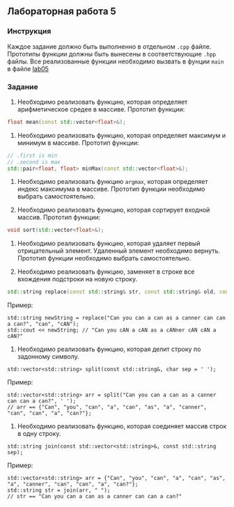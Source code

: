 ## Лабораторная работа 5

### Инструкция
Каждое задание должно быть выполненно в отдельном `.cpp` файле.
Прототипы функции должны быть вынесены в соответствующие `.hpp` файлы.
Все реализованные функции необходимо вызвать в фунции `main` в файле [lab05](lab05.cpp)

### Задание
1. Необходимо реализовать функцию, которая определяет арифметическое средее в массиве.
Прототип функции:
```cpp
float mean(const std::vector<float>&);
```

1. Необходимо реализовать функцию, которая определяет максимум и минимум в массиве. 
Прототип функции:
```cpp
// .first is min
// .second is max
std::pair<float, float> minMax(const std::vector<float>&);
```

1. Необходимо реализовать функцию `argmax`, которая определяет индекс максимума в массиве. 
Прототип функции необходимо выбрать самостоятельно.

1. Необходимо реализовать функцию, которая сортирует входной массив.
Прототип функции:
```cpp
void sort(std::vector<float>&);
```

1. Необходимо реализовать функцию, которая удаляет первый отрицательный элемент. Удаленный элемент необходимо вернуть.
Прототип функции необходимо выбрать самостоятельно.

1. Необходимо реализовать функцию, заменяет в строке все вхождения подстроки на новую строку.
```cpp
std::string replace(const std::string& str, const std::string& old, const std::string& new);
```
Пример:
```
std::string newString = replace("Can you can a can as a canner can can a can?", "can", "cAN");
std::cout << newString; // "Can you cAN a cAN as a cANner cAN cAN a cAN?"
```

1. Необходимо реализовать функцию, которая делит строку по задонному символу.
```
std::vector<std::string> split(const std::string&, char sep = ' ');
```
Пример:
```
std::vector<std::string> arr = split("Can you can a can as a canner can can a can?", ' ');
// arr == {"Can", "you", "can", "a", "can", "as", "a", "canner", "can", "can", "a", "can?"};
```

1. Необходимо реализовать функцию, которая соединяет массив строк в одну строку.
```
std::string join(const std::vector<std::string>&, const std::string sep);
```
Пример:
```
std::vector<std::string> arr = {"Can", "you", "can", "a", "can", "as", "a", "canner", "can", "can", "a", "can?"};
std::string str = join(arr, " ");
// str == "Can you can a can as a canner can can a can?"
```